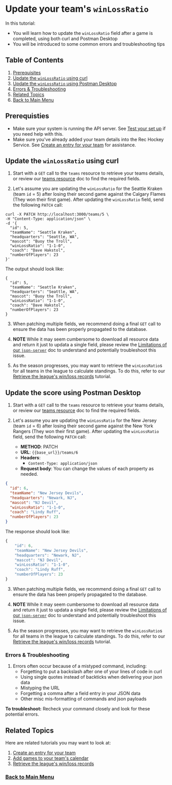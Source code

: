# Update your team's `winLossRatio`

In this tutorial:

- You will learn how to update the `winLossRatio` field after a game is completed, using both
curl and Postman Desktop
- You will be introduced to some common errors and troubleshooting tips

## Table of Contents
1. [Prerequisites](#1)
2. [Update the `winLossRatio` using curl](#2)
3. [Update the `winLossRatio` using Postman Desktop](#3)
4. [Errors & Troubleshooting](#4)
5. [Related Topics](#5)
6. [Back to Main Menu](nav.md)

<a id="1"></a>
## Prerequisties

- Make sure your system is running the API server. See [Test your set up](test-system.md) if you need help with this.
- Make sure you've already added your team details into the Rec Hockey Service. See [Create an entry for your team](tut-create-team.md) for assistance.

<a id="2"></a>
## Update the `winLossRatio` using curl

1. Start with a `GET` call to the `teams` resource to retrieve your teams details, or review our [teams resource](res-teams.md) doc to find the required fields.

2. Let's assume you are updating the `winLossRatio` for the Seattle Kraken (team `id` = 5) after losing their second game against the Calgary Flames (They won their first game). After updating the `winLossRatio` field, send the following `PATCH` call:

```shell
curl -X PATCH http://localhost:3000/teams/5 \
-H "Content-Type: application/json" \
-d '{
  "id": 5,
  "teamName": "Seattle Kraken",
  "headquarters": "Seattle, WA",
  "mascot": "Buoy the Troll",
  "winLossRatio": "1-1-0",
  "coach": "Dave Hakstol",
  "numberOfPlayers": 23
}'
```

The output should look like:

```shell
{
  "id": 5,
  "teamName": "Seattle Kraken",
  "headquarters": "Seattle, WA",
  "mascot": "Buoy the Troll",
  "winLossRatio": "1-1-0",
  "coach": "Dave Hakstol",
  "numberOfPlayers": 23
}
```

3. When patching multiple fields, we recommend doing a final `GET` call to ensure the data has been properly propagated to the database.

4. **NOTE** While it may seem cumbersome to download all resource data and return it just to updata a single field, please review the [Limitations of our `json-server`](xtra-limitations.md) doc to understand and potentially troubleshoot this issue.

5. As the season progresses, you may want to retrieve the `winLossRatio`s for all teams in the league to calculate standings. To do this, refer to our [Retrieve the league's win/loss records](tut-retrieve-wlr.md) tutorial.

<a id="3"></a>
## Update the score using Postman Desktop

1. Start with a `GET` call to the `teams` resource to retrieve your teams details, or review our [teams resource](res-teams.md) doc to find the required fields.

2. Let's assume you are updating the `winLossRatio` for the New Jersey (team `id` = 6) after losing their second game against the New York Rangers (They won their first game). After updating the `winLossRatio` field, send the following `PATCH` call:

    * **METHOD**: PATCH
    * **URL**: `{{base_url}}/teams/6`
    * **Headers**:
        * `Content-Type: application/json`
    * **Request body**:
        You can change the values of each property as needed.

```json
{
  "id": 6,
  "teamName": "New Jersey Devils",
  "headquarters": "Newark, NJ",
  "mascot": "NJ Devil",
  "winLossRatio": "1-1-0",
  "coach": "Lindy Ruff",
  "numberOfPlayers": 23
}
```

The response should look like:

```js
{
    "id": 6,
    "teamName": "New Jersey Devils",
    "headquarters": "Newark, NJ",
    "mascot": "NJ Devil",
    "winLossRatio": "1-1-0",
    "coach": "Lindy Ruff",
    "numberOfPlayers": 23
}
```

3. When patching multiple fields, we recommend doing a final `GET` call to ensure the data has been properly propagated to the database.

4. **NOTE** While it may seem cumbersome to download all resource data and return it just to updata a single field, please review the [Limitations of our `json-server`](xtra-limitations.md) doc to understand and potentially troubleshoot this issue.

5. As the season progresses, you may want to retrieve the `winLossRatio`s for all teams in the league to calculate standings. To do this, refer to our [Retrieve the league's win/loss records](tut-retrieve-wlr.md) tutorial.

<a id="4"></a>
### Errors & Troubleshooting

1. Errors often occur because of a mistyped command, including:
    - Forgetting to put a backslash after one of your lines of code in curl
    - Using single quotes instead of backticks when delivering your json data
    - Mistyping the URL
    - Forgetting a comma after a field entry in your JSON data
    - Other misc mis-formatting of commands and json payloads

**To troubleshoot:** Recheck your command closely and look for these potential errors.


<a id="5"></a>
## Related Topics

Here are related tutorials you may want to look at:

1. [Create an entry for your team](tut-create-team.md)
2. [Add games to your team's calendar](tut-add-games.md)
3. [Retrieve the league's win/loss records](tut-retrieve-wlr.md)

### [Back to Main Menu](nav.md)
